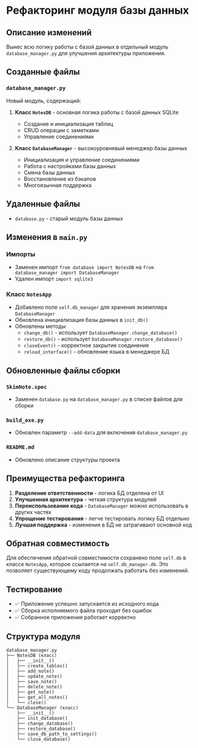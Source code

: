 # Рефакторинг модуля базы данных

## Описание изменений

Вынес всю логику работы с базой данных в отдельный модуль `database_manager.py` для улучшения архитектуры приложения.

## Созданные файлы

### `database_manager.py`
Новый модуль, содержащий:

1. **Класс `NotesDB`** - основная логика работы с базой данных SQLite
   - Создание и инициализация таблиц
   - CRUD операции с заметками
   - Управление соединениями

2. **Класс `DatabaseManager`** - высокоуровневый менеджер базы данных
   - Инициализация и управление соединениями
   - Работа с настройками базы данных
   - Смена базы данных
   - Восстановление из бэкапов
   - Многоязычная поддержка

## Удаленные файлы

- `database.py` - старый модуль базы данных

## Изменения в `main.py`

### Импорты
- Заменен импорт `from database import NotesDB` на `from database_manager import DatabaseManager`
- Удален импорт `import sqlite3`

### Класс `NotesApp`
- Добавлено поле `self.db_manager` для хранения экземпляра `DatabaseManager`
- Обновлена инициализация базы данных в `init_db()`
- Обновлены методы:
  - `change_db()` - использует `DatabaseManager.change_database()`
  - `restore_db()` - использует `DatabaseManager.restore_database()`
  - `closeEvent()` - корректное закрытие соединения
  - `reload_interface()` - обновление языка в менеджере БД

## Обновленные файлы сборки

### `SkimNote.spec`
- Заменен `database.py` на `database_manager.py` в списке файлов для сборки

### `build_exe.py`
- Обновлен параметр `--add-data` для включения `database_manager.py`

### `README.md`
- Обновлено описание структуры проекта

## Преимущества рефакторинга

1. **Разделение ответственности** - логика БД отделена от UI
2. **Улучшенная архитектура** - четкая структура модулей
3. **Переиспользование кода** - `DatabaseManager` можно использовать в других частях
4. **Упрощение тестирования** - легче тестировать логику БД отдельно
5. **Лучшая поддержка** - изменения в БД не затрагивают основной код

## Обратная совместимость

Для обеспечения обратной совместимости сохранено поле `self.db` в классе `NotesApp`, которое ссылается на `self.db_manager.db`. Это позволяет существующему коду продолжать работать без изменений.

## Тестирование

- ✅ Приложение успешно запускается из исходного кода
- ✅ Сборка исполняемого файла проходит без ошибок
- ✅ Собранное приложение работает корректно

## Структура модуля

```
database_manager.py
├── NotesDB (класс)
│   ├── __init__()
│   ├── create_tables()
│   ├── add_note()
│   ├── update_note()
│   ├── save_note()
│   ├── delete_note()
│   ├── get_note()
│   ├── get_all_notes()
│   └── close()
└── DatabaseManager (класс)
    ├── __init__()
    ├── init_database()
    ├── change_database()
    ├── restore_database()
    ├── save_db_path_to_settings()
    └── close_database()
``` 